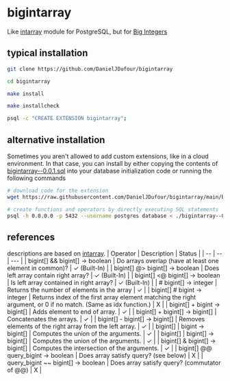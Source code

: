 # bigintarray
Like [intarray](https://www.postgresql.org/docs/current/intarray.html) module for PostgreSQL, but for [Big Integers](https://www.postgresql.org/docs/current/datatype-numeric.html#DATATYPE-NUMERIC-TABLE)

## typical installation
```sh
git clone https://github.com/DanielJDufour/bigintarray

cd bigintarray

make install

make installcheck

psql -c "CREATE EXTENSION bigintarray";
```

## alternative installation
Sometimes you aren't allowed to add custom extensions, like in a cloud environment.  In that case, you can install by either copying the contents of [bigintarray--0.0.1.sql](https://raw.githubusercontent.com/DanielJDufour/bigintarray/main/bigintarray--0.0.1.sql) into your database initialization code or running the following commands
```sh
# download code for the extension
wget https://raw.githubusercontent.com/DanielJDufour/bigintarray/main/bigintarray--0.0.1.sql

# create functions and operators by directly executing SQL statements
psql -h 0.0.0.0 -p 5432 --username postgres database < ./bigintarray--0.0.1.sql;
```

## references
descriptions are based on [intarray](https://www.postgresql.org/docs/current/intarray.html).
| Operator | Description | Status |
| -- | -- | --- |
| bigint[] && bigint[] → boolean | Do arrays overlap (have at least one element in common)? | ✓ (Built-In) |
| bigint[] @> bigint[] → boolean | Does left array contain right array? | ✓ (Built-In) |
| bigint[] <@ bigint[] → boolean | Is left array contained in right array? | ✓ (Built-In) |
| # bigint[] → integer | Returns the number of elements in the array | ✓ |
| bigint[] # bigint → integer | Returns index of the first array element matching the right argument, or 0 if no match. (Same as idx function.) | X |
| bigint[] + bigint → bigint[] | Adds element to end of array. | ✓ |
| bigint[] + bigint[] → bigint[] | Concatenates the arrays. | ✓ |
| bigint[] - bigint[] → bigint[] | Removes elements of the right array from the left array. | ✓ |
| bigint[] \| bigint → bigint[] | Computes the union of the arguments. | ✓ |
| bigint[] \| bigint[] → bigint[] | Computes the union of the arguments. | ✓ |
| bigint[] & bigint[] → bigint[] | Computes the intersection of the arguments. | ✓ |
| bigint[] @@ query_bigint → boolean | Does array satisfy query? (see below) | X |
| query_bigint ~~ bigint[] → boolean | Does array satisfy query? (commutator of @@) | X |
